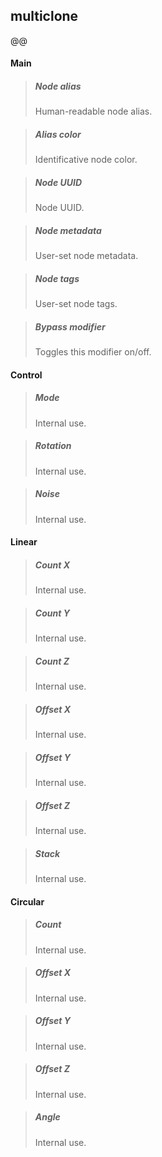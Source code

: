 ## **multiclone**

@@
#### Main

> ##### Node alias
> Human-readable node alias.

> ##### Alias color
> Identificative node color.

> ##### Node UUID
> Node UUID.

> ##### Node metadata
> User-set node metadata.

> ##### Node tags
> User-set node tags.

> ##### Bypass modifier
> Toggles this modifier on/off.

#### Control

> ##### Mode
> Internal use.

> ##### Rotation
> Internal use.

> ##### Noise
> Internal use.

#### Linear

> ##### Count X
> Internal use.

> ##### Count Y
> Internal use.

> ##### Count Z
> Internal use.

> ##### Offset X
> Internal use.

> ##### Offset Y
> Internal use.

> ##### Offset Z
> Internal use.

> ##### Stack
> Internal use.

#### Circular

> ##### Count
> Internal use.

> ##### Offset X
> Internal use.

> ##### Offset Y
> Internal use.

> ##### Offset Z
> Internal use.

> ##### Angle
> Internal use.

